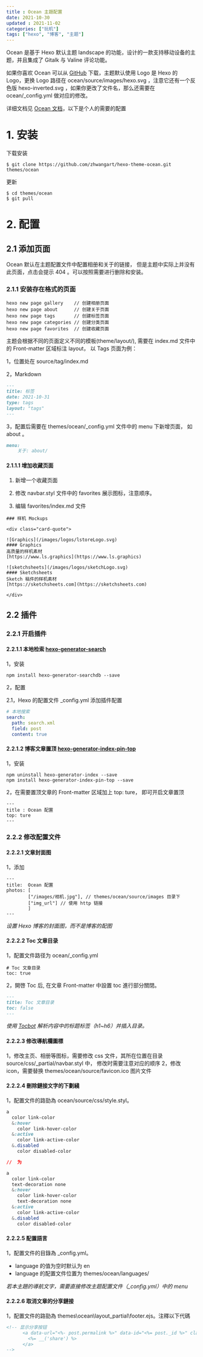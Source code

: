```yaml
---
title : Ocean 主題配置
date: 2021-10-30
updated : 2021-11-02
categories: ["玩机"]
tags: ["hexo", "博客", "主题"]
---
```


Ocean 是基于 Hexo 默认主题 landscape 的功能，设计的一款支持移动设备的主题，并且集成了 Gitalk 与 Valine 评论功能。

如果你喜欢 Ocean 可以从 [GitHub](https://github.com/zhwangart/hexo-theme-ocean) 下载，主题默认使用 Logo 是 Hexo 的 Logo，更换 Logo 路径在 ocean/source/images/hexo.svg ，注意它还有一个反色版 hexo-inverted.svg ，如果你更改了文件名，那么还需要在 ocean/_config.yml 做对应的修改。

详细文档见 [Ocean 文档](https://zhwangart.com/2018/11/30/Ocean/)，以下是个人的需要的配置

<!--more-->


# 1. 安装

下载安装
~~~shell
$ git clone https://github.com/zhwangart/hexo-theme-ocean.git themes/ocean
~~~

更新
~~~
$ cd themes/ocean
$ git pull
~~~

# 2. 配置

## 2.1 添加页面

Ocean 默认在主题配置文件中配置相册和关于的链接， 但是主题中实际上并没有此页面，点击会提示 404 。可以按照需要进行删除和安装。

### 2.1.1 安装存在格式的页面
~~~
hexo new page gallery    // 创建相册页面
hexo new page about      // 创建关于页面
hexo new page tags       // 创建标签页面
hexo new page categories // 创建分类页面
hexo new page favorites  // 创建收藏页面
~~~

主题会根据不同的页面定义不同的模板(theme/layout/), 需要在 index.md 文件中的 Front-matter 区域标注 layout， 以 Tags 页面为例：

1，位置处在 source/tag/index.md

2，Markdown
~~~Markdown
---
title: 标签
date: 2021-10-31
type: tags
layout: "tags"
---
~~~

3，配置后需要在 themes/ocean/_config.yml 文件中的 menu 下新增页面， 如 about 。
~~~Markdown
menu:
    关于: about/
~~~

#### 2.1.1.1 增加收藏页面

1. 新增一个收藏页面

2. 修改 navbar.styl 文件中的 favorites 展示图标，注意顺序。

3. 编辑 favorites/index.md 文件

~~~
### 样机 Mockups

<div class="card-quote">

![Graphics](/images/logos/lstoreLogo.svg)
#### Graphics
高质量的样机素材
[https://www.ls.graphics](https://www.ls.graphics)

![sketchsheets](/images/logos/sketchLogo.svg)
#### Sketchsheets
Sketch 稿件的样机素材
[https://sketchsheets.com](https://sketchsheets.com)

</div>

~~~

## 2.2  插件

### 2.2.1 开启插件

#### 2.2.1.1  本地检索 [hexo-generator-search](https://github.com/wzpan/hexo-generator-search)

1，安装

~~~
npm install hexo-generator-searchdb --save
~~~

2，配置

2.1，Hexo 的配置文件 _config.yml 添加插件配置
~~~yaml
# 本地搜索
search:
  path: search.xml
  field: post
  content: true
~~~

#### 2.2.1.2 博客文章置顶 [hexo-generator-index-pin-top](https://github.com/netcan/hexo-generator-index-pin-top)

1，安装
~~~
npm uninstall hexo-generator-index --save
npm install hexo-generator-index-pin-top --save
~~~

2，在需要置顶文章的 Front-matter 区域加上 top: ture， 即可开启文章置顶
~~~
---
title : Ocean 配置
top: ture
---
~~~

### 2.2.2 修改配置文件

#### 2.2.2.1 文章封面图

1，添加
~~~
---
title:  Ocean 配置
photos: [
        ["/images/相机.jpg"], // themes/ocean/source/images 目录下
        ["img_url"] // 使用 http 链接
        ]
---
~~~
*设置 Hexo 博客的封面图，而不是博客的配图*


#### 2.2.2.2 Toc 文章目录

1，配置文件路径为 ocean/_config.yml
~~~ymal
# Toc 文章目录
toc: true
~~~

2，開啓 Toc 后, 在文章 Front-matter 中設置 toc 進行部分關閉。
~~~markdown
---
title: Toc 文章目录
toc: false
---
~~~
*使用 [Tocbot](http://tscanlin.github.io/tocbot/) 解析内容中的标题标签（h1~h6）并插入目录。*  


#### 2.2.2.3 修改導航欄圖標

1，修改主页、相册等图标，需要修改 css 文件，其所在位置在目录 source/css/_partial/navbar.styl 中， 修改时需要注意对应的顺序
2，修改 icon，需要替换 themes/ocean/source/favicon.ico 图片文件

#### 2.2.2.4 刪除鏈接文字的下劃綫

1，配置文件的路勁為 ocean/source/css/style.styl。

~~~css
a
  color link-color
  &:hover
    color link-hover-color
  &:active
    color link-active-color
  &.disabled
    color disabled-color

//  为

a
  color link-color
  text-decoration none
  &:hover
    color link-hover-color
    text-decoration none
  &:active
    color link-active-color
  &.disabled
    color disabled-color

~~~

#### 2.2.2.5 配置語言

1，配置文件的目錄為 _config.yml。

+ language 的值为空时默认为 en
+ language 的配置文件位置为 themes/ocean/languages/

*若本主題的導航文字，需要直接修改主题配置文件（_config.yml）中的 menu*

#### 2.2.2.6 取消文章的分享鏈接

1，配置文件的路勁為 themes\ocean\layout\_partial\footer.ejs。注釋以下代碼

~~~html
<!-- 显示分享按钮
      <a data-url="<%- post.permalink %>" data-id="<%= post._id %>" class="article-share-link">
        <%= __('share') %>
      </a>
-->
~~~





